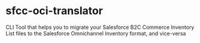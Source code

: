 # sfcc-oci-translator
CLI Tool that helps you to migrate your Salesforce B2C Commerce Inventory List files to the Salesforce Omnichannel Inventory format, and vice-versa
